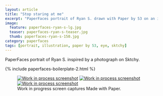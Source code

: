 ```yaml
---
layout: article
title: "Stop staring at me"
excerpt: "PaperFaces portrait of Ryan S. drawn with Paper by 53 on an iPad."
image: 
  feature: paperfaces-ryan-s-lg.jpg
  teaser: paperfaces-ryan-s-teaser.jpg
  thumb: paperfaces-ryan-s-150.jpg
category: paperfaces
tags: [portrait, illustration, paper by 53, eye, sktchy]
---
```


PaperFaces portrait of Ryan S. inspired by a photograph on Sktchy.

{% include paperfaces-boilerplate-2.html %}

<figure class="third">
  <a href="{{ site.url }}/images/paperfaces-ryan-s-process-1-lg.jpg"><img src="{{ site.url }}/images/paperfaces-ryan-s-process-1-600.jpg" alt="Work in process screenshot"></a>
  <a href="{{ site.url }}/images/paperfaces-ryan-s-process-2-lg.jpg"><img src="{{ site.url }}/images/paperfaces-ryan-s-process-2-600.jpg" alt="Work in process screenshot"></a>
  <a href="{{ site.url }}/images/paperfaces-ryan-s-process-3-lg.jpg"><img src="{{ site.url }}/images/paperfaces-ryan-s-process-3-600.jpg" alt="Work in process screenshot"></a>
  <figcaption>Work in progress screen captures Made with Paper.</figcaption>
</figure>